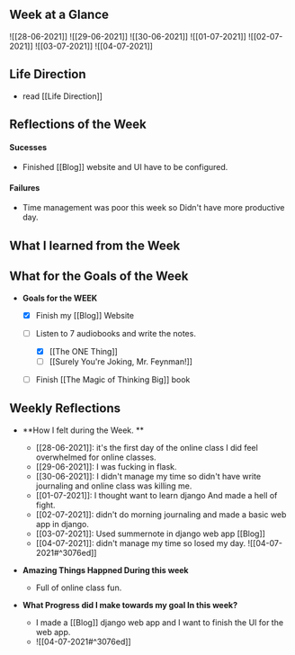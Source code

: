 ## Week at a Glance

![[28-06-2021]]
![[29-06-2021]]
![[30-06-2021]]
![[01-07-2021]]
![[02-07-2021]]
![[03-07-2021]]
![[04-07-2021]]




## Life Direction
- read [[Life Direction]]


## Reflections of the Week
#### Sucesses
-	Finished [[Blog]] website and UI have to be configured.
#### Failures
- Time management was poor this week so Didn't have more productive day.

## What I learned from the Week


## What for the Goals of the Week
- **Goals for the WEEK**
	- [x] Finish my [[Blog]] Website
	- [ ] Listen to 7 audiobooks and write the notes.
		- [x] [[The ONE Thing]]
		- [ ] [[Surely You're Joking, Mr. Feynman!]]
	- [ ] Finish [[The Magic of Thinking Big]] book 



## Weekly Reflections

- **How I felt during the Week. **
	-  [[28-06-2021]]: it's the first day of the online class I did feel overwhelmed for online classes.
	-	[[29-06-2021]]: I was fucking in flask.
	-	[[30-06-2021]]: I didn't manage my time so didn't have write journaling and online class was killing me.
	-	[[01-07-2021]]: I thought want to learn django And made a hell of fight.
	-	[[02-07-2021]]: didn't do morning journaling and made a basic web app in django.
	-	[[03-07-2021]]: Used summernote in django web app [[Blog]]
	-	[[04-07-2021]]: didn't manage my time so losed my day. ![[04-07-2021#^3076ed]]

- **Amazing Things Happned During this week**
	- Full of online class fun.
- **What Progress did I make  towards my goal In this week?**
	- I made a [[Blog]] django web app and I want to finish the UI for the web app.
	-  ![[04-07-2021#^3076ed]]

